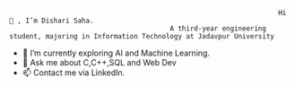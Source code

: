                                                                        Hi 👋 , I’m Dishari Saha.
                                            A third-year engineering student, majoring in Information Technology at Jadavpur University
- 🌱 I’m currently exploring AI and Machine Learning.
- 💬 Ask me about C,C++,SQL and Web Dev
- 📫 Contact me via LinkedIn.


<!---
dishari025/dishari025 is a ✨ special ✨ repository because its `README.md` (this file) appears on your GitHub profile.
You can click the Preview link to take a look at your changes.
--->

